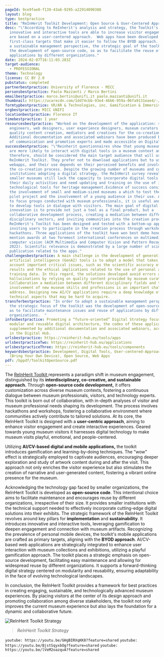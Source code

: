```yaml
---
pageId: 9ce9fae0-f139-43a6-9295-a22914090388
layout: blog
type: bestpractice
title: "ReInHerit Toolkit Development: Open Source & User-Centered Approach"
desc: "\"According to ReInherit's analysis and strategy, the Toolkit's
  innovative and interactive tools are able to increase visitor engagement and
  are based on a user-centered approach.  Web apps have been developed as
  first-class targets that make it easier to follow the BYOD approach. To adopt
  a sustainable management perspective, the strategic goal of the toolkit was
  the development of open-source code, so as to facilitate the reuse of
  applications by different organizations."
date: 2024-02-07T16:11:03.283Z
target-audience:
  - PROFESSIONAL
theme: Technology
license: CC BY 2.0
pubstatus: completed
partnerbestpractice: University of Florence - MICC
personsbestpractice: Paolo Mazzanti / Marco Bertini
emailbestpractice: marco.bertini@unifi.it paolo.mazzanti@unifi.it
thumbnail: https://ucarecdn.com/1dd74cbb-93e4-46b6-959a-06fa9131eae4/-/preview/
formtypbestpractice: VR/AR & Technologies, inc. Gamification & Immersive perfomances
orgbestpractice: MICC UNIFI
locationbestpractice: Florence IT
timebestpractice: 1 year
resourcesbestpractice: "Worked on the development of the application: software
  engineers, web designers, user experience designers, museum curators for
  quality content creation, mediators and creatives for the co-creation process.
  Additional documentation and associated webinars have been produced by a team
  of communication and promotion experts and made accessible on Digital Hub."
successbestpractice: "\"Reinherit questionnaires show that young museum visitors
  are more likely to interact with digital tools in a museum context and,
  therefore, should be considered the main target audience that will use the
  ReInHerit Toolkit. They prefer not to download applications but to use
  webapps, and their use depends on their perceived benefits and involvement in
  the co-creation process. Despite the growing number of museums and cultural
  institutions adopting a digital strategy, the ReInHerit survey revealed that
  smaller museums still lack the capacity to incorporate digital tools into
  their daily activities and need updating and training on the use of innovative
  technological tools for heritage management.Evidence of success consists of
  the involvement of small and medium-sized museums a which to test the web apps
  pilot project and the involvement of a young audience in their use. According
  to focus groups conducted with museum professionals, it is useful and relevant
  to develop tools in dialogue with visitors. The main goal of digital
  innovation is to provide not just a tool as a final product, but a
  collaborative development process, creating a mediation between different
  disciplinary sectors, and inviting communities into the creation process. The
  ReInHerit's Toolkit has been designed and tested with a bottom-up approach,
  inviting users to participate in the creation process through workshops and
  hackathons. Three applications of the toolkit have won best demo honorable
  mention awards at two foremost international conferences on multimedia and
  computer vision (ACM Multimedia and Computer Vision and Pattern Recognition
  2022). Scientific relevance is demonstrated by a large number of scientific
  publication related to the apps."
challengesbestpractice: A main challenge in the development of generative
  artificial intelligence (GenAI) tools is to adopt a model that takes into
  account important critical issues, such as the scientific accuracy of chatbot
  results and the ethical implications related to the use of personal and
  training data. In this regard, the solutions developed avoid errors and
  hallucinations by relying on quality content provided by museum curators.
  Collaboration a mediation between different disciplinary fields and the
  involvement of new museum skills and professions is an important challenge to
  address. Designing new AI/CV applications require a deep knowledge of
  technical aspects that may be hard to acquire.
transferbestpractice: "In order to adopt a sustainable management perspective,
  the strategic focus of the toolkit was the development of open-source code, so
  as to facilitate maintenance issues and reuse of applications by different
  organizations.  "
infosbestpractice: Promoting a “future-oriented” Digital Strategy focused on
  modular and reusable digital architecture, the codes of these applications are
  supplemented by additional documentation and associated webinars, accessible
  in the Digital Hub.
urlsbestpractice: https://reinherit-hub.eu/tools/apps
urlsbestpracticeTwo: https://reinherit-hub.eu/applications
urlsbestpracticeThree: https://reinherit-hub.eu/tools/components
keywordsbestpractice: Development, Digital Tools, User-centered-Approach, BYOD
  (Bring Your Own Device), Open Source, Web Apps
pdf: /bppdf/ToolkitOpenSource.pdf
---
```

The [ReInHerit Toolkit ](https://reinherit-hub.eu/tools/apps)represents a paradigm shift in museum engagement, distinguished by its **interdisciplinary, co-creative, and sustainable approach.** Through **open-source code development,** it offers customization across diverse museum contexts, fostering a continuous dialogue between museum professionals, visitors, and technology experts. This toolkit is born out of collaboration, with in-depth analyses of visitor and museum professional needs shaping its development. The process involves hackathons and workshops, fostering a collaborative environment where communities actively contribute to tailored solutions. At its core, the ReInHerit Toolkit is designed with a **user-centric approach**, aiming to enhance visitor engagement and create interactive experiences. Geared towards young museum visitors it harnesses digital technology to make museum visits playful, emotional, and people-centered.

Utilizing **AI/CV-based digital and mobile applications,** the toolkit introduces gamification and learning-by-doing techniques. The "wow" effect is strategically employed to captivate audiences, encouraging deeper exploration and study of artwork content during and after the visit. This approach not only enriches the visitor experience but also stimulates the creation of narrative and user-generated content, fostering a vibrant online presence for the museum. 

Acknowledging the technology gap faced by smaller organizations, the ReInHerit Toolkit is developed as **open-source code**. This intentional choice aims to facilitate maintenance and encourages reuse by different organizations, irrespective of their size. It provides smaller institutions with the technical support needed to effectively incorporate cutting-edge digital solutions into their exhibits. The strategic framework of the ReInHerit Toolkit revolves around key pillars for **implementation** and **sustainability**. It introduces innovative and interactive tools, leveraging gamification to deepen engagement and connection with museum artifacts. Recognizing the prevalence of personal mobile devices, the toolkit's mobile applications are crafted as primary targets, aligning with the **BYOD approach**. AI/CV-based web applications are strategically integrated to enhance user interaction with museum collections and exhibitions, utilizing a playful gamification approach. The toolkit places a strategic emphasis on open-source development, facilitating easy maintenance and allowing for widespread reuse by different organizations. It supports a forward-thinking digital strategy centered on modularity and reusability, ensuring adaptability in the face of evolving technological landscapes. 

In conclusion, the ReInHerit Toolkit provides a framework for best practices in creating engaging, sustainable, and technologically advanced museum experiences. By placing visitors at the center of its design approach and promoting collaboration among diverse stakeholders, the toolkit not only improves the current museum experience but also lays the foundation for a dynamic and collaborative future.

![ReInHerit Toolkit Strategy](https://ucarecdn.com/a3b23b73-4ce7-43b1-8527-ad81263e9745/ "ReInHerit Toolkit Strategy")

> *ReInHerit Toolkit Strategy*

 `youtube: https://youtu.be/GHgBIRXqKK8?feature=shared`
 `youtube: https://youtu.be/BjstSqyxbOg?feature=shared`
 `youtube: https://youtu.be/lVeM2oazqvA?feature=shared`